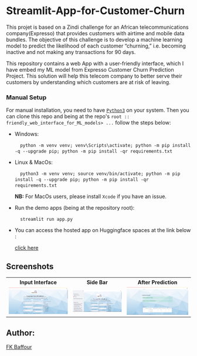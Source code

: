# Streamlit-App-for-Customer-Churn

This projet is based on a Zindi challenge for an African telecommunications company(Expresso) that provides customers with airtime and mobile data bundles. The objective of this challenge is to develop a machine learning model to predict the likelihood of each customer “churning,” i.e. becoming inactive and not making any transactions for 90 days.

This repository contains a web App with a user-friendly interface, which I have embed my ML model from Expresso Customer Churn Prediction Project. This solution will help this telecom company to better serve their customers by understanding which customers are at risk of leaving.

### Manual Setup

For manual installation, you need to have [`Python3`](https://www.python.org/) on your system. Then you can clone this repo and being at the repo's `root :: friendly_web_interface_for_ML_models> ...`  follow the steps below:

- Windows:
        
        python -m venv venv; venv\Scripts\activate; python -m pip install -q --upgrade pip; python -m pip install -qr requirements.txt  

- Linux & MacOs:
        
        python3 -m venv venv; source venv/bin/activate; python -m pip install -q --upgrade pip; python -m pip install -qr requirements.txt  

    **NB:** For MacOs users, please install `Xcode` if you have an issue.



- Run the demo apps (being at the repository root):

        streamlit run app.py

- You can access the hosted app on Huggingface spaces at the link below :
        
    [click here](https://huggingface.co/spaces/FKBaffour/Streamlit-App-for-Titanic-Survival-Prediction)
        
## Screenshots

<table>
    <tr>
        <th>Input Interface</th>
        <th>Side Bar</th>
        <th>After Prediction</th>
    </tr>
    <tr>
        <td><img src="./images/screen2.png"/></td>
        <td><img src="./images/screen1.png"/></td>
        <td><img src="./images/screen3.png"/></td>
    </tr>
</table>

## Author:
[FK Baffour](https://www.linkedin.com/in/frank-kyei-baffour-403b60100/)